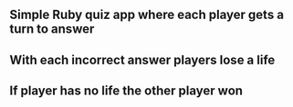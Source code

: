 ## Simple Ruby quiz app where each player gets a turn to answer
## With each incorrect answer players lose a life

## If player has no life the other player won